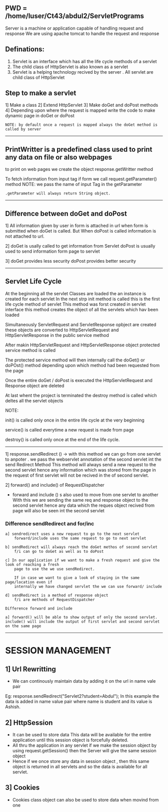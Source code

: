 ## PWD = /home/luser/Ct43/abdul2/ServletPrograms

Server is a machine or application capable of handling request and response 
We are using apache tomcat to handle the request and response 

## Definations:

1) Servlet is an interface which has all the life cycle methods of a servlet
2) The child class of HttpServlet is also known as a servlet
3) Servlet is a helping technology recived by the server . All servlet are child class of HttpServlet


## Step to make a servlet
1] Make a class
2] Extend HttpServlet
3] Make doGet and doPost methods
4] Depending upon where the request is mapped write the code to make dynamic page in doGet or doPost
 	
 	NOTE: by default once a request is mapped always the doGet method is called by server
 	
------------------------------------------------------------------------------------------------------------------

## PrintWritter is a predefined class used to print any data on file or also webpages
to print on web pages we create the object response.getWritter method

To fetch information from input tag if form we call request.getParameter() method
	NOTE: we pass the name of input Tag in the getParameter
	
	.getParameter will always return String object.
	

------------------------------------------------------------------------------------------------------------------

## Difference between doGet and doPost

1] All information given by user in form is attached in url when form is submitted when doGet is called.
   But When doPost is called information is not attached to url.

2] doGet is usally called to get information from Servlet
   doPost is usually used to send information form page to servlet

3] doGet provides less security
   doPost provides better security
   
------------------------------------------------------------------------------------------------------------------

## Servlet Life Cycle

At the beginning all the servlet Classes are loaded the an instance is created for each servlet
In the next strp init method is called this is the first life cycle method of servlet
This method was forst created in servlet interface this method creates the object of all the servlets which hav been loaded

Simultaneously ServletRequest and ServletResponse opbject are created these objects are converted to
HttpServletRequest and HttpServletResponse in the public service method

After makin HttpServletRequest and HttpServletResponse object protected service method is called 

The protected service method will then internally call the doGet() or doPOst() method depending upon which method 
had been requested from the page

Once the entire doGet / doPost is executed the HttpServletRequest and Response object are deleted

At last whent the project is terminated the destroy method is called which deltes all the servlet objects

NOTE: 

init() is called only once in the entire life cycle at the very beginning

service() is called everytime a new request is made from page

destroy() is called only once at the end of the life cycle.




------------------------------------------------------------------------------------------------------------------


1] response.sendRedirect () -> with this method we can go from one servlet to anpoter . we pass the webservlet annotation of
	the second servlet int the send Redirect Method
	This method will always send a new request to the second servlet hence any information which was stored from the 
	page in the request of first servlet will not be recived in the of second servlet.
	
	
2] forward() and include() of RequestDispatcher

- forward and include () s also used to move from one servlet to another With this we are sending the same req and response object to the second servlet hence any data which the reques object recived from page will also be seen int	the second servlet

	
	
### Difference sendRedirect and for/inc
	
	a] sendredirect uses a new request to go to the next servlet
		forward/include uses the same request to go to next servlet
		
	b] sendRedirect will always reach the doGet methos of second servlet
		f/i can go to doGet as well as to doPost
		
	c] In our application if we want to make a fresh request and give the look of reaching a fresh
		page to use the we use sendRedirect.
		
		If in case we want to give a look of staying in the same page/location even if 
		internally we have changed servlet the we can use forward/ include
		
	d] sendRedirect is a method of response object
		f/i are methods of RequestDispatcher
		
	Difference forward and include
	
	a] forward() will be able to show output of only the second servlet.
	include() will include the output of first servlet and second servlet on the same page
	

------------------------------------------------------------------------------------------------------------------

# SESSION MANAGEMENT


## 1] Url Rewritting
- We can continously maintain data by adding it on the url in name vale pair 
    
Eg: response.sendRedirect("Servlet2?student=Abdul");
    In this example the data is added in name value pair where name is student and its value is Ashish.

## 2] HttpSession

- It can be used to store data This data will be available for the entire application until this session object is forcefully deleted.
- All thru the application in any servlet if we make the session object by using request.getSession() then the Server will give the same session object
- Hence if we once store any data in session object , then this same object is returned in all servlets and so the data is available for all servlet.
 

## 3] Cookies

- Cookies class object can also be used to store data when movind from one 

















